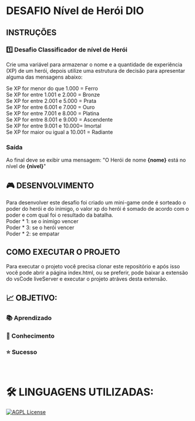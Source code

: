 # DESAFIO Nível de Herói DIO 

## INSTRUÇÕES
### 1️⃣ Desafio Classificador de nível de Herói
Crie uma variável para armazenar o nome e a quantidade de experiência (XP) de um herói, depois utilize uma estrutura de decisão para apresentar alguma das mensagens abaixo:

Se XP for menor do que 1.000 = Ferro<br>
Se XP for entre 1.001 e 2.000 = Bronze<br>
Se XP for entre 2.001 e 5.000 = Prata<br>
Se XP for entre 6.001 e 7.000 = Ouro<br>
Se XP for entre 7.001 e 8.000 = Platina<br>
Se XP for entre 8.001 e 9.000 = Ascendente<br>
Se XP for entre 9.001 e 10.000= Imortal<br>
Se XP for maior ou igual a 10.001 = Radiante

### Saída

Ao final deve se exibir uma mensagem:
"O Herói de nome **{nome}** está no nível de **{nivel}**"

## 🎮 DESENVOLVIMENTO
Para desenvolver este desafio foi criado um mini-game onde é sorteado o poder do herói e do inimigo, o valor xp do herói é somado de acordo com o poder e com qual foi o resultado da batalha.<br>
Poder * 1: se o inimigo vencer <br>
Poder * 3: se o herói vencer <br>
Poder * 2: se empatar 

## COMO EXECUTAR O PROJETO
Para executar o projeto você precisa clonar este repositório e após isso você pode abrir a página index.html, ou se preferir, pode baixar a extensão do vsCode liveServer e executar o projeto atráves desta extensão.

## **📈 OBJETIVO:**
### 📚 Aprendizado
### 🧠 Conhecimento
### ⭐ Sucesso
<br>

# **🛠 LINGUAGENS UTILIZADAS:**
[![AGPL License](https://img.shields.io/badge/JAVASCRIPT-yellow.svg)](http://www.gnu.org/licenses/agpl-3.0)
<br><br>
